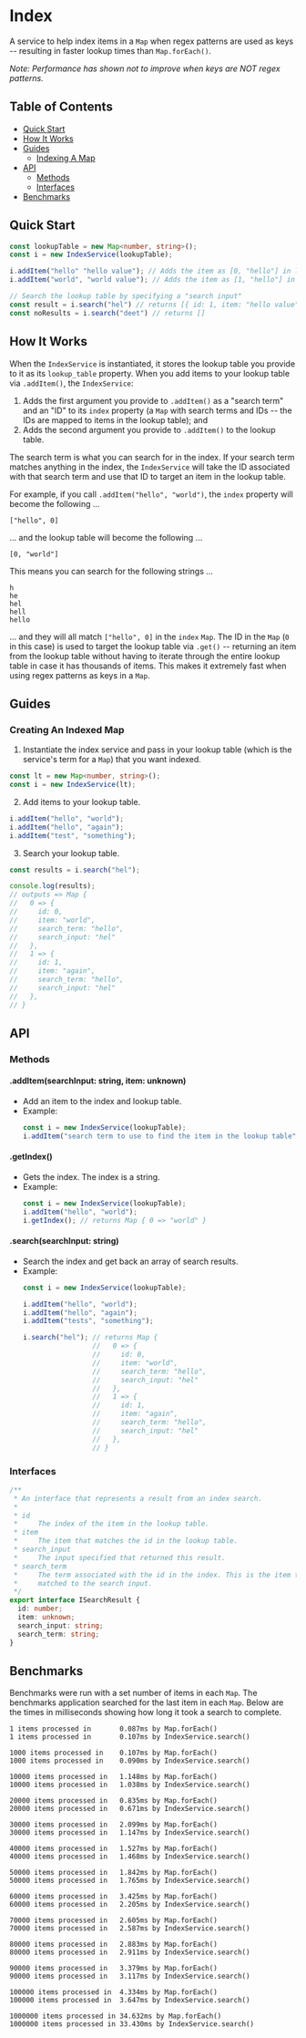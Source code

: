 # Index

A service to help index items in a `Map` when regex patterns are used as keys -- resulting in faster lookup times than `Map.forEach()`.

_Note: Performance has shown not to improve when keys are NOT regex patterns._

## Table of Contents

* [Quick Start](#quick-start)
* [How It Works](#how-it-works)
* [Guides](#guides)
    * [Indexing A Map](#creating-an-indexed-map)
* [API](#api)
    * [Methods](#methods)
    * [Interfaces](#interfaces)
* [Benchmarks](#benchmarks)

## Quick Start

```typescript
const lookupTable = new Map<number, string>();
const i = new IndexService(lookupTable);

i.addItem("hello" "hello value"); // Adds the item as [0, "hello"] in lookupTable; adds ["hello", 0] to the index
i.addItem("world", "world value"); // Adds the item as [1, "hello"] in lookupTable; adds ["world", 1] to the index

// Search the lookup table by specifying a "search input"
const result = i.search("hel") // returns [{ id: 1, item: "hello value", search_term: "hello", search_input: "hel" }]
const noResults = i.search("deet") // returns []
```

## How It Works

When the `IndexService` is instantiated, it stores the lookup table you provide to it as its `lookup_table` property. When you add items to your lookup table via `.addItem()`, the `IndexService`:

1. Adds the first argument you provide to `.addItem()` as a "search term" and an "ID" to its `index` property (a `Map` with search terms and IDs -- the IDs are mapped to items in the lookup table); and
2. Adds the second argument you provide to `.addItem()` to the lookup table.

The search term is what you can search for in the index. If your search term matches anything in the index, the `IndexService` will take the ID associated with that search term and use that ID to target an item in the lookup table.

For example, if you call `.addItem("hello", "world")`, the `index` property will become the following ...

```
["hello", 0]
```

... and the lookup table will become the following ...

```
[0, "world"]
```

This means you can search for the following strings ...

```
h
he
hel
hell
hello
```

... and they will all match `["hello", 0]` in the `index` `Map`. The ID in the `Map` (`0` in this case) is used to target the lookup table via `.get()` -- returning an item from the lookup table without having to iterate through the entire lookup table in case it has thousands of items. This makes it extremely fast when using regex patterns as keys in a `Map`.

## Guides

### Creating An Indexed Map

1. Instantiate the index service and pass in your lookup table (which is the service's term for a `Map`) that you want indexed.

```typescript
const lt = new Map<number, string>();
const i = new IndexService(lt);
```

2. Add items to your lookup table.

```typescript
i.addItem("hello", "world");
i.addItem("hello", "again");
i.addItem("test", "something");
```

3. Search your lookup table.

```typescript
const results = i.search("hel");

console.log(results);
// outputs => Map {
//   0 => {
//     id: 0,
//     item: "world",
//     search_term: "hello",
//     search_input: "hel"
//   },
//   1 => {
//     id: 1,
//     item: "again",
//     search_term: "hello",
//     search_input: "hel"
//   },
// }
```

## API

### Methods

#### .addItem(searchInput: string, item: unknown)

* Add an item to the index and lookup table.
* Example:
    ```typescript
    const i = new IndexService(lookupTable);
    i.addItem("search term to use to find the item in the lookup table", "item to put in the lookup table");
    ````
#### .getIndex()

* Gets the index. The index is a string.
* Example:
    ```typescript
    const i = new IndexService(lookupTable);
    i.addItem("hello", "world");
    i.getIndex(); // returns Map { 0 => "world" }
    ```

#### .search(searchInput: string)

* Search the index and get back an array of search results.
* Example:
    ```typescript
    const i = new IndexService(lookupTable);
    
    i.addItem("hello", "world");
    i.addItem("hello", "again");
    i.addItem("tests", "something");
    
    i.search("hel"); // returns Map {
                     //   0 => {
                     //     id: 0,
                     //     item: "world",
                     //     search_term: "hello",
                     //     search_input: "hel"
                     //   },
                     //   1 => {
                     //     id: 1,
                     //     item: "again",
                     //     search_term: "hello",
                     //     search_input: "hel"
                     //   },
                     // }
    ```

### Interfaces

```typescript
/**
 * An interface that represents a result from an index search.
 *
 * id
 *     The index of the item in the lookup table.
 * item
 *     The item that matches the id in the lookup table.
 * search_input
 *     The input specified that returned this result.
 * search_term
 *     The term associated with the id in the index. This is the item that gets
 *     matched to the search input.
 */
export interface ISearchResult {
  id: number;
  item: unknown;
  search_input: string;
  search_term: string;
}
```

## Benchmarks

Benchmarks were run with a set number of items in each `Map`. The benchmarks application searched for the last item in each `Map`. Below are the times in milliseconds showing how long it took a search to complete.

```
1 items processed in       0.087ms by Map.forEach()
1 items processed in       0.107ms by IndexService.search()

1000 items processed in    0.107ms by Map.forEach()
1000 items processed in    0.090ms by IndexService.search()

10000 items processed in   1.148ms by Map.forEach()
10000 items processed in   1.038ms by IndexService.search()

20000 items processed in   0.835ms by Map.forEach()
20000 items processed in   0.671ms by IndexService.search()

30000 items processed in   2.099ms by Map.forEach()
30000 items processed in   1.147ms by IndexService.search()

40000 items processed in   1.527ms by Map.forEach()
40000 items processed in   1.468ms by IndexService.search()

50000 items processed in   1.842ms by Map.forEach()
50000 items processed in   1.765ms by IndexService.search()

60000 items processed in   3.425ms by Map.forEach()
60000 items processed in   2.205ms by IndexService.search()

70000 items processed in   2.605ms by Map.forEach()
70000 items processed in   2.587ms by IndexService.search()

80000 items processed in   2.883ms by Map.forEach()
80000 items processed in   2.911ms by IndexService.search()

90000 items processed in   3.379ms by Map.forEach()
90000 items processed in   3.117ms by IndexService.search()

100000 items processed in  4.334ms by Map.forEach()
100000 items processed in  3.647ms by IndexService.search()

1000000 items processed in 34.632ms by Map.forEach()
1000000 items processed in 33.430ms by IndexService.search()
```
